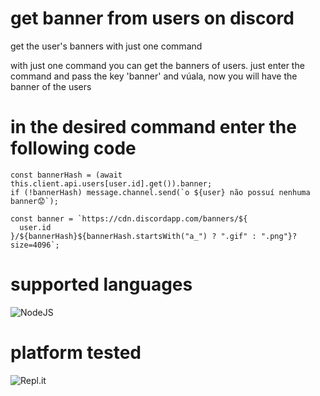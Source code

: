 # get banner from users on discord
get the user's banners with just one command

with just one command you can get the banners of users. just enter the command and pass the key 'banner' and vúala, now you will have the banner of the users

<h1>in the desired command enter the following code</h1>

    const bannerHash = (await this.client.api.users[user.id].get()).banner;
    if (!bannerHash) message.channel.send(`o ${user} não possuí nenhuma banner😟`);

    const banner = `https://cdn.discordapp.com/banners/${
      user.id
    }/${bannerHash}${bannerHash.startsWith("a_") ? ".gif" : ".png"}?size=4096`;
<h1>supported languages</h1>
<img alt="NodeJS" src="https://img.shields.io/badge/node.js-%2343853D.svg?style=for-the-badge&logo=node.js&logoColor=white"/>
<h1>platform tested</h1>
<img alt="Repl.it" src="https://img.shields.io/badge/Repl.it-%230D101E.svg?style=for-the-badge&logo=Replit&logoColor=white"/> 
